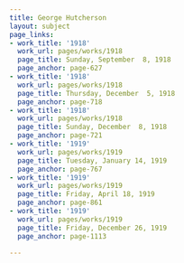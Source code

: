 ```yaml
---
title: George Hutcherson
layout: subject
page_links:
- work_title: '1918'
  work_url: pages/works/1918
  page_title: Sunday, September  8, 1918
  page_anchor: page-627
- work_title: '1918'
  work_url: pages/works/1918
  page_title: Thursday, December  5, 1918
  page_anchor: page-718
- work_title: '1918'
  work_url: pages/works/1918
  page_title: Sunday, December  8, 1918
  page_anchor: page-721
- work_title: '1919'
  work_url: pages/works/1919
  page_title: Tuesday, January 14, 1919
  page_anchor: page-767
- work_title: '1919'
  work_url: pages/works/1919
  page_title: Friday, April 18, 1919
  page_anchor: page-861
- work_title: '1919'
  work_url: pages/works/1919
  page_title: Friday, December 26, 1919
  page_anchor: page-1113

---
```


